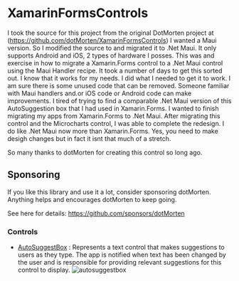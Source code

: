 # XamarinFormsControls

I took the source for this project from the original DotMorten project at (https://github.com/dotMorten/XamarinFormsControls)
I wanted a Maui version. So I modified the source to and migrated it to .Net Maui. It only supports Android and iOS, 2 types of hardware I posses.
This was and exercise in how to migrate a Xamarin.Forms control to a .Net Maui control using the Maui Handler recipe. It took a number of days
to get this sorted out. I know that it works for my needs. I did what I needed to get it to work. I am sure there is some unused code that can be removed.
Someone familiar with Maui handlers and.or iOS code or Android code can make improvements.
I tired of trying to find a comparable .Net Maui version of this AutoSuggestion box that I had used in Xamarin.Forms. I wanted to finish migrating my apps
from Xamarin.Forms to .Net Maui. After migrating this control and the Microcharts control, I was able to complete the redesign.
I do like .Net Maui now more than Xamarin.Forms. Yes, you need to make desigh changes but in fact it isnt that much of a stretch.

So many thanks to dotMorten for creating this control so long ago. 

## Sponsoring

If you like this library and use it a lot, consider sponsoring dotMorten. Anything helps and encourages dotMorten to keep going.

See here for details: https://github.com/sponsors/dotMorten

### Controls

- [AutoSuggestBox](AutoSuggestBox/) : Represents a text control that makes suggestions to users as they type. The app is notified when text has been changed by the user and is responsible for providing relevant suggestions for this control to display.
![autosuggestbox](https://user-images.githubusercontent.com/1378165/51137780-42b30b80-17f4-11e9-8ac1-7b129fc3d9ee.gif)

